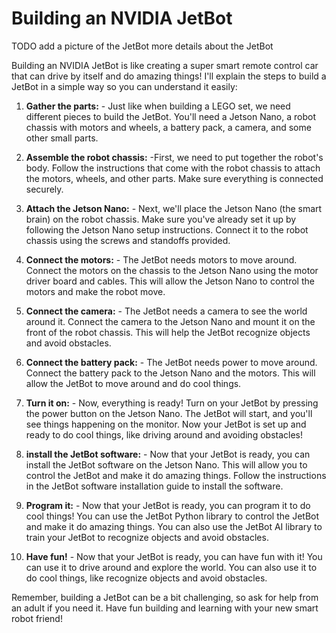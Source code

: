 # Building an NVIDIA JetBot 

TODO 
add a picture of the JetBot 
more details about the JetBot


Building an NVIDIA JetBot is like creating a super smart remote control car that can drive by itself and do amazing things! I'll explain the steps to build a JetBot in a simple way so you can understand it easily:

1. **Gather the parts:** - Just like when building a LEGO set, we need different pieces to build the JetBot. You'll need a Jetson Nano, a robot chassis with motors and wheels, a battery pack, a camera, and some other small parts.

2. **Assemble the robot chassis:** -First, we need to put together the robot's body. Follow the instructions that come with the robot chassis to attach the motors, wheels, and other parts. Make sure everything is connected securely.

3. **Attach the Jetson Nano:** - Next, we'll place the Jetson Nano (the smart brain) on the robot chassis. Make sure you've already set it up by following the Jetson Nano setup instructions. Connect it to the robot chassis using the screws and standoffs provided.

4. **Connect the motors:** - The JetBot needs motors to move around. Connect the motors on the chassis to the Jetson Nano using the motor driver board and cables. This will allow the Jetson Nano to control the motors and make the robot move.

5. **Connect the camera:** - The JetBot needs a camera to see the world around it. Connect the camera to the Jetson Nano and mount it on the front of the robot chassis. This will help the JetBot recognize objects and avoid obstacles. 

6. **Connect the battery pack:** - The JetBot needs power to move around. Connect the battery pack to the Jetson Nano and the motors. This will allow the JetBot to move around and do cool things.

7. **Turn it on:** - Now, everything is ready! Turn on your JetBot by pressing the power button on the Jetson Nano. The JetBot will start, and you'll see things happening on the monitor. Now your JetBot is set up and ready to do cool things, like driving around and avoiding obstacles!

8. **install the JetBot software:** - Now that your JetBot is ready, you can install the JetBot software on the Jetson Nano. This will allow you to control the JetBot and make it do amazing things. Follow the instructions in the JetBot software installation guide to install the software.

9. **Program it:** - Now that your JetBot is ready, you can program it to do cool things! You can use the JetBot Python library to control the JetBot and make it do amazing things. You can also use the JetBot AI library to train your JetBot to recognize objects and avoid obstacles.

10. **Have fun!** - Now that your JetBot is ready, you can have fun with it! You can use it to drive around and explore the world. You can also use it to do cool things, like recognize objects and avoid obstacles.

Remember, building a JetBot can be a bit challenging, so ask for help from an adult if you need it. Have fun building and learning with your new smart robot friend!